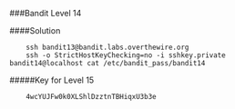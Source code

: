 ###Bandit Level 14

####Solution
```
	ssh bandit13@bandit.labs.overthewire.org
	ssh -o StrictHostKeyChecking=no -i sshkey.private bandit14@localhost cat /etc/bandit_pass/bandit14
```


#####Key for Level 15
```
	4wcYUJFw0k0XLShlDzztnTBHiqxU3b3e
```
